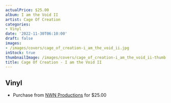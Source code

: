 ```yaml
---
actualPrice: $25.00
album: I am the Void II
artist: Cage Of Creation
categories:
- Vinyl
date: '2022-11-30T06:10:00'
draft: false
images:
- /images/covers/cage_of_creation-i_am_the_void_ii.jpg
inStock: true
thumbnailImage: /images/covers/cage_of_creation-i_am_the_void_ii-thumb.jpg
title: Cage Of Creation - I am the Void II
---
```


## Vinyl
* Purchase from [NWN Productions](http://shop.nwnprod.com/index.php?route=product/product&path=75&product_id=15869&sort=pd.name&order=ASC) for $25.00

